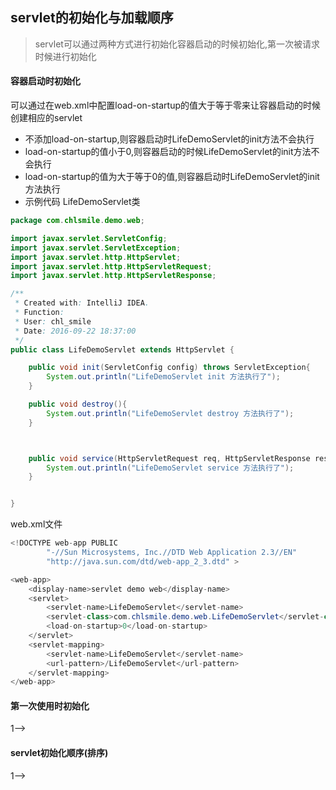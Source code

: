 ## servlet的初始化与加载顺序
> servlet可以通过两种方式进行初始化容器启动的时候初始化,第一次被请求时候进行初始化

#### 容器启动时初始化
可以通过在web.xml中配置load-on-startup的值大于等于零来让容器启动的时候创建相应的servlet
- 不添加load-on-startup,则容器启动时LifeDemoServlet的init方法不会执行
- load-on-startup的值小于0,则容器启动的时候LifeDemoServlet的init方法不会执行
- load-on-startup的值为大于等于0的值,则容器启动时LifeDemoServlet的init方法执行
- 示例代码
LifeDemoServlet类
```java
package com.chlsmile.demo.web;

import javax.servlet.ServletConfig;
import javax.servlet.ServletException;
import javax.servlet.http.HttpServlet;
import javax.servlet.http.HttpServletRequest;
import javax.servlet.http.HttpServletResponse;

/**
 * Created with: IntelliJ IDEA.
 * Function:
 * User: chl_smile
 * Date: 2016-09-22 18:37:00
 */
public class LifeDemoServlet extends HttpServlet {

    public void init(ServletConfig config) throws ServletException{
        System.out.println("LifeDemoServlet init 方法执行了");
    }

    public void destroy(){
        System.out.println("LifeDemoServlet destroy 方法执行了");
    }



    public void service(HttpServletRequest req, HttpServletResponse resp){
        System.out.println("LifeDemoServlet service 方法执行了");
    }


}
```
web.xml文件
```java
<!DOCTYPE web-app PUBLIC
        "-//Sun Microsystems, Inc.//DTD Web Application 2.3//EN"
        "http://java.sun.com/dtd/web-app_2_3.dtd" >

<web-app>
    <display-name>servlet demo web</display-name>
    <servlet>
        <servlet-name>LifeDemoServlet</servlet-name>
        <servlet-class>com.chlsmile.demo.web.LifeDemoServlet</servlet-class>
        <load-on-startup>0</load-on-startup>
    </servlet>
    <servlet-mapping>
        <servlet-name>LifeDemoServlet</servlet-name>
        <url-pattern>/LifeDemoServlet</url-pattern>
    </servlet-mapping>
</web-app>
```







#### 第一次使用时初始化
<load-on-startup>1</load-on-startup>-->


#### servlet初始化顺序(排序)

<load-on-startup>1</load-on-startup>-->